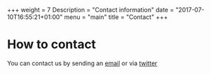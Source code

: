 +++
weight = 7
Description = "Contact information"
date = "2017-07-10T16:55:21+01:00"
menu = "main"
title = "Contact"
+++

# How to contact
You can contact us by sending an [email](mailto:ocl2017@easychair.org) or via
[twitter](https://twitter.com/oclworkshop)
